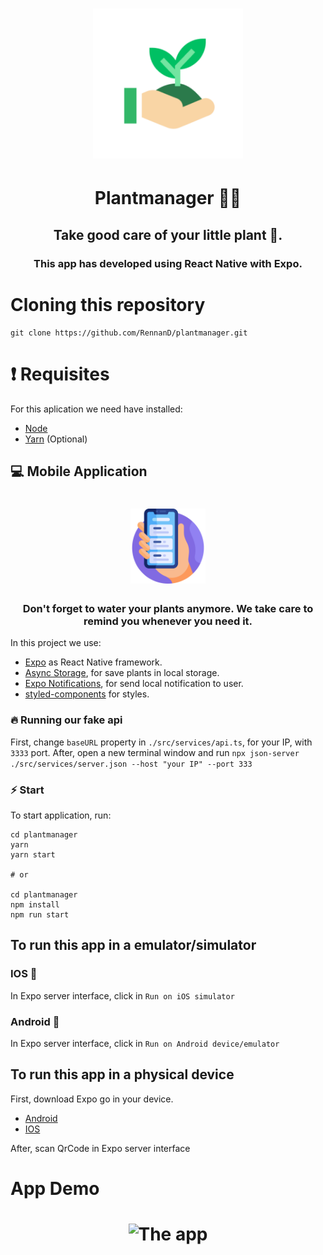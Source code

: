 <h1 align="center" >
    <img src="./.github/logo.png" width = "240px">
</h1>

<h1 align="center"> Plantmanager 🌱💚 </h1>

<h2 align="center"> 
    Take good care of your little plant 🤗.
</h2>

<h3 align="center">
  This app has developed using React Native with Expo.
</h3>

# Cloning this repository

```
git clone https://github.com/RennanD/plantmanager.git
```

# ❗️ Requisites

For this aplication we need have installed:

- [Node](https://nodejs.org/en/)
- [Yarn](https://yarnpkg.com/lang/en/) (Optional)

## 💻 Mobile Application

<h1 align="center">
    <img alt="WebApp" src="./.github/smartphone.svg" width = "120px">
</h1>

<h3 align="center">
  Don't forget to water your plants anymore. We take care to remind you whenever you need it.
</h3>

<p>
  In this project we use:
</p>

- [Expo](https://expo.io/) as React Native framework.
- [Async Storage](https://react-native-async-storage.github.io/async-storage/docs/install/), for save plants in local storage.
- [Expo Notifications](https://docs.expo.io/versions/latest/sdk/notifications/), for send local notification to user.
- [styled-components](https://styled-components.com/) for styles.

### 🔥 Running our fake api

First, change `baseURL` property in `./src/services/api.ts`, for your IP, with `3333` port.
After, open a new terminal window and run `npx json-server ./src/services/server.json --host "your IP" --port 333`

### ⚡️ Start

To start application, run:

```
cd plantmanager
yarn
yarn start

# or

cd plantmanager
npm install
npm run start
```
## To run this app in a emulator/simulator

### IOS 🍎

In Expo server interface, click in `Run on iOS simulator`

### Android 👾

In Expo server interface, click in `Run on Android device/emulator`

## To run this app in a physical device

First, download Expo go in your device.
  - [Android](https://play.google.com/store/apps/details?id=host.exp.exponent&hl=pt_BR&gl=US)
  - [IOS](https://apps.apple.com/br/app/expo-go/id982107779)

After, scan QrCode in Expo server interface

# App Demo

<h1 align="center">
    <img alt = "The app" src = "./.github/plantmanager.gif" width = "700px" />
</h1>

